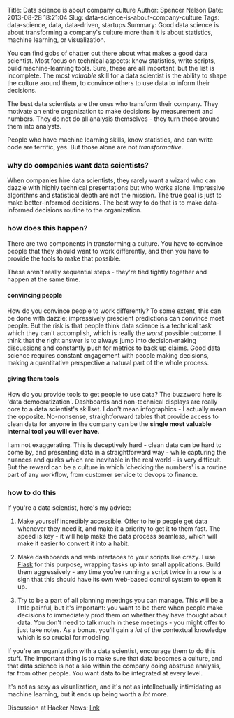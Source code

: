 Title: Data science is about company culture
Author: Spencer Nelson
Date: 2013-08-28 18:21:04
Slug: data-science-is-about-company-culture
Tags: data-science, data, data-driven, startups
Summary: Good data science is about transforming a company's culture more than it is about statistics, machine learning, or visualization.


You can find gobs of chatter out there about what makes a good data scientist. Most focus on technical aspects: know statistics, write scripts, build machine-learning tools. Sure, these are all important, but the list is incomplete. The most *valuable* skill for a data scientist is the ability to shape the culture around them, to convince others to use data to inform their decisions.

The best data scientists are the ones who transform their company. They motivate an entire organization to make decisions by measurement and numbers. They do not do all analysis themselves - they turn those around them into analysts.

People who have machine learning skills, know statistics, and can write code are terrific, yes. But those alone are not *transformative*.

### why do companies want data scientists? ###

When companies hire data scientists, they rarely want a wizard who can dazzle with highly technical presentations but who works
alone. Impressive algorithms and statistical depth are not the
mission. The true goal is just to make better-informed decisions. The best way to do that is to make data-informed decisions routine to the organization.

### how does this happen? ###

There are two components in transforming a culture. You have to convince people that they should want to work differently, and then you have to provide the tools to make that possible.

These aren't really sequential steps - they're tied tightly together and happen at the same time.

#### convincing people ####

How do you convince people to work differently? To some extent, this can be done with dazzle: impressively prescient predictions can convince most people. But the risk is that people think data science is a technical task which they can't accomplish, which is really the *worst* possible outcome. I think that the right answer is to always jump into decision-making discussions and constantly push for metrics to back up claims. Good data science requires constant engagement with people making decisions, making a quantitative perspective a natural part of the whole process.


#### giving them tools ####

How do you provide tools to get people to use data? The buzzword here is 'data democratization'. Dashboards and non-technical displays are really core to a data scientist's skillset. I don't mean infographics - I actually mean the opposite. No-nonsense, straightforward tables that provide access to clean data for anyone in the company can be the **single most valuable internal tool you will ever have**.

I am not exaggerating. This is deceptively hard - clean data can be hard to come by, and presenting data in a straightforward way - while capturing the nuances and quirks which are inevitable in the real world - is very difficult. But the reward can be a culture in which 'checking the numbers' is a routine part of any workflow, from customer service to devops to finance.


### how to do this ###

If you're a data scientist, here's my advice:

1. Make yourself incredibly accessible. Offer to help people get data whenever they need it, and make it a priority to get it to them fast. The speed is key - it will help make the data process seamless, which will make it easier to convert it into a habit.

2. Make dashboards and web interfaces to your scripts like crazy. I use [Flask](http://flask.pocoo.org/) for this purpose, wrapping tasks up into small applications. Build them aggressively - any time you're running a script twice in a row is a sign that this should have its own web-based control system to open it up.

3. Try to be a part of all planning meetings you can manage. This will be a little painful, but it's important: you want to be there when people make decisions to immediately prod them on whether they have thought about data. You don't need to talk much in these meetings - you might offer to just take notes. As a bonus, you'll gain a *lot* of the contextual knowledge which is so crucial for modeling.

If you're an organization with a data scientist, encourage them to do this stuff. The important thing is to make sure that data becomes a culture, and that data science is not a silo within the company doing abstruse analysis, far from other people. You want data to be integrated at every level.

It's not as sexy as visualization, and it's not as intellectually intimidating as machine learning, but it ends up being worth a *lot* more.

Discussion at Hacker News: [link](https://news.ycombinator.com/item?id=6293716 ) 
